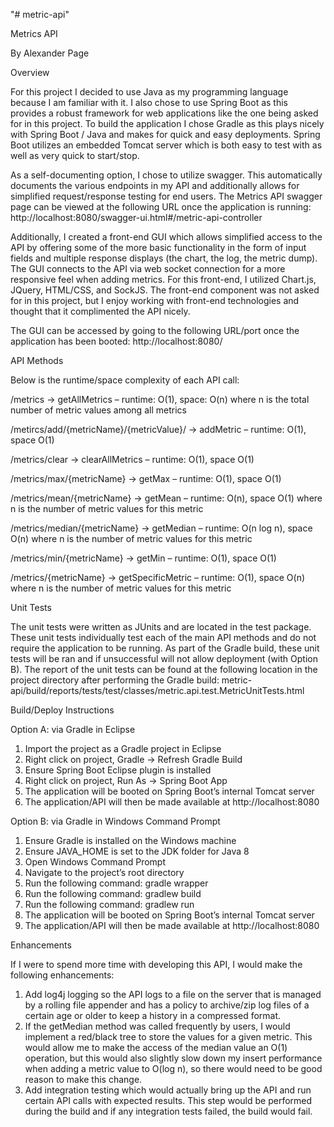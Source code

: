 "# metric-api" 

Metrics API

By Alexander Page

Overview

For this project I decided to use Java as my programming language because I am familiar with it. I also chose to use Spring Boot as this provides a robust framework for web applications like the one being asked for in this project. To build the application I chose Gradle as this plays nicely with Spring Boot / Java and makes for quick and easy deployments. Spring Boot utilizes an embedded Tomcat server which is both easy to test with as well as very quick to start/stop.

As a self-documenting option, I chose to utilize swagger. This automatically documents the various endpoints in my API and additionally allows for simplified request/response testing for end users. The Metrics API swagger page can be viewed at the following URL once the application is running: 
http://localhost:8080/swagger-ui.html#/metric-api-controller

Additionally, I created a front-end GUI which allows simplified access to the API by offering some of the more basic functionality in the form of input fields and multiple response displays (the chart, the log, the metric dump). The GUI connects to the API via web socket connection for a more responsive feel when adding metrics. For this front-end, I utilized Chart.js, JQuery, HTML/CSS, and SockJS. The front-end component was not asked for in this project, but I enjoy working with front-end technologies and thought that it complimented the API nicely.

The GUI can be accessed by going to the following URL/port once the application has been booted:
http://localhost:8080/


API Methods

Below is the runtime/space complexity of each API call:

/metrics -> getAllMetrics – runtime: O(1), space: O(n) where n is the total number of metric values among all metrics

/metircs/add/{metricName}/{metricValue}/ -> addMetric – runtime: O(1), space O(1)

/metrics/clear -> clearAllMetrics – runtime: O(1), space O(1)

/metrics/max/{metricName} -> getMax – runtime: O(1), space O(1)

/metrics/mean/{metricName} -> getMean – runtime: O(n), space O(1) where n is the number of metric values for this metric

/metrics/median/{metricName} -> getMedian – runtime: O(n log n), space O(n) where n is the number of metric values for this metric

/metrics/min/{metricName} -> getMin – runtime: O(1), space O(1)

/metrics/{metricName} -> getSpecificMetric – runtime: O(1), space O(n) where n is the number of metric values for this metric


Unit Tests

The unit tests were written as JUnits and are located in the test package. These unit tests individually test each of the main API methods and do not require the application to be running. As part of the Gradle build, these unit tests will be ran and if unsuccessful will not allow deployment (with Option B). 
The report of the unit tests can be found at the following location in the project directory after performing the Gradle build:
metric-api/build/reports/tests/test/classes/metric.api.test.MetricUnitTests.html


Build/Deploy Instructions

Option A: via Gradle in Eclipse
1.	Import the project as a Gradle project in Eclipse
2.	Right click on project, Gradle -> Refresh Gradle Build
3.	Ensure Spring Boot Eclipse plugin is installed
4.	Right click on project, Run As -> Spring Boot App
5.	The application will be booted on Spring Boot’s internal Tomcat server
6.	The application/API will then be made available at http://localhost:8080 

Option B: via Gradle in Windows Command Prompt
1.	Ensure Gradle is installed on the Windows machine
2.	Ensure JAVA_HOME is set to the JDK folder for Java 8
3.	Open Windows Command Prompt
4.	Navigate to the project’s root directory
5.	Run the following command: gradle wrapper
6.	Run the following command: gradlew build
7.	Run the following command: gradlew run
8.	The application will be booted on Spring Boot’s internal Tomcat server
9.	The application/API will then be made available at http://localhost:8080 


Enhancements

If I were to spend more time with developing this API, I would make the following enhancements:
1.	Add log4j logging so the API logs to a file on the server that is managed by a rolling file appender and has a policy to archive/zip log files of a certain age or older to keep a history in a compressed format.
2.	If the getMedian method was called frequently by users, I would implement a red/black tree to store the values for a given metric. This would allow me to make the access of the median value an O(1) operation, but this would also slightly slow down my insert performance when adding a metric value to O(log n), so there would need to be good reason to make this change.
3.	Add integration testing which would actually bring up the API and run certain API calls with expected results. This step would be performed during the build and if any integration tests failed, the build would fail.
